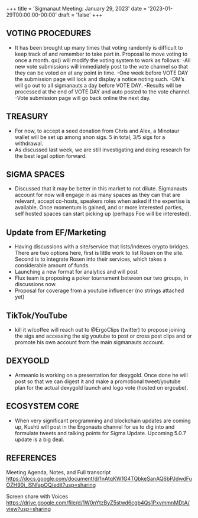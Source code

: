 +++
title = 'Sigmanaut Meeting: January 29, 2023'
date = '2023-01-29T00:00:00-00:00'
draft = 'false'
+++

## VOTING PROCEDURES
- It has been brought up many times that voting randomly is difficult to keep track of and remember to take part in. Proposal to move voting to once a month. qx() will modify the voting system to work as follows:
  -All new vote submissions will immediately post to the vote channel so that they can be voted on at any point in time.
  -One week before VOTE DAY the submission page will lock and display a notice noting such. 
  -DM’s will go out to all sigmanauts a day before VOTE DAY.
  -Results will be processed at the end of VOTE DAY and auto posted to the vote channel.
  -Vote submission page will go back online the next day. 

## TREASURY
- For now, to accept a seed donation from Chris and Alex, a Minotaur wallet will be set up among anon sigs. 5 in total, 3/5 sigs for a withdrawal. 
- As discussed last week, we are still investigating and doing research for the best legal option forward. 

## SIGMA SPACES
- Discussed that it may be better in this market to not dilute. Sigmanauts account for now will engage in as many spaces as they can that are relevant, accept co-hosts, speakers roles when asked if the expertise is available. Once momentum is gained, and or more interested parties, self hosted spaces can start picking up (perhaps Foe will be interested). 

## Update from EF/Marketing
- Having discussions with a site/service that lists/indexes crypto bridges. There are two options here, first is little work to list Rosen on the site. Second is to integrate Rosen into their services, which takes a considerable amount of funds. 
- Launching a new format for analytics and will post
- Flux team is proposing a poker tournament between our two groups, in discussions now.
- Proposal for coverage from a youtube influencer (no strings attached yet)

## TikTok/YouTube
- kill it w/coffee will reach out to @ErgoClips (twitter) to propose joining the sigs and accessing the sig youtube to post or cross post clips and or promote his own account from the main sigmanauts account. 

## DEXYGOLD
- Armeanio is working on a presentation for dexygold. Once done he will post so that we can digest it and make a promotional tweet/youtube plan for the actual dexygold launch and logo vote (hosted on ergcube).

## ECOSYSTEM CORE
- When very significant programming and blockchain updates are coming up, Kushti will post in the Ergonauts channel for us to dig into and formulate tweets and talking points for Sigma Update. Upcoming 5.0.7 update is a big deal. 

## REFERENCES

Meeting Agenda, Notes, and Full transcript
https://docs.google.com/document/d/1nAtqKW1G4TQbkeSanAQ6bPJdwdFuOZH90j_lSNfapOQ/edit?usp=sharing

Screen share with Voices
https://drive.google.com/file/d/1W0nYtzByZ5stwd6cgb4Qs1PxvmmnMDtA/view?usp=sharing 

